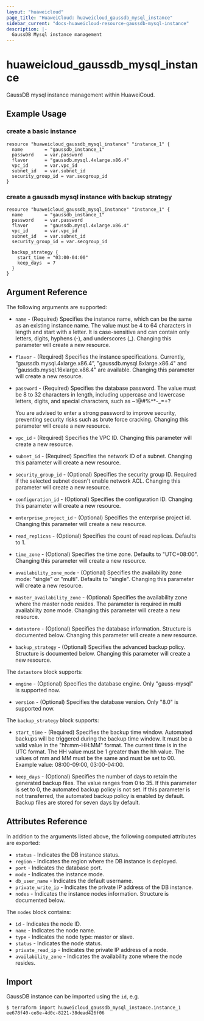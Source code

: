 ```yaml
---
layout: "huaweicloud"
page_title: "HuaweiCloud: huaweicloud_gaussdb_mysql_instance"
sidebar_current: "docs-huaweicloud-resource-gaussdb-mysql-instance"
description: |-
  GaussDB Mysql instance management
---
```


# huaweicloud\_gaussdb\_mysql\_instance

GaussDB mysql instance management within HuaweiCoud.

## Example Usage

### create a basic instance

```hcl
resource "huaweicloud_gaussdb_mysql_instance" "instance_1" {
  name        = "gaussdb_instance_1"
  password    = var.password
  flavor      = "gaussdb.mysql.4xlarge.x86.4" 
  vpc_id      = var.vpc_id
  subnet_id   = var.subnet_id
  security_group_id = var.secgroup_id
}
```

### create a gaussdb mysql instance with backup strategy

```hcl
resource "huaweicloud_gaussdb_mysql_instance" "instance_1" {
  name        = "gaussdb_instance_1"
  password    = var.password
  flavor      = "gaussdb.mysql.4xlarge.x86.4"
  vpc_id      = var.vpc_id
  subnet_id   = var.subnet_id
  security_group_id = var.secgroup_id

  backup_strategy {
    start_time = "03:00-04:00"
    keep_days  = 7
  }
}
```

## Argument Reference

The following arguments are supported:

* `name` - (Required) Specifies the instance name, which can be the same
  as an existing instance name. The value must be 4 to 64 characters in
  length and start with a letter. It is case-sensitive and can contain
  only letters, digits, hyphens (-), and underscores (_).
  Changing this parameter will create a new resource.

* `flavor` - (Required) Specifies the instance specifications. Currently,
  “gaussdb.mysql.4xlarge.x86.4”, "gaussdb.mysql.8xlarge.x86.4" and "gaussdb.mysql.16xlarge.x86.4"
  are available. Changing this parameter will create a new resource.

* `password` - (Required) Specifies the database password. The value must be 8 to 32 characters
  in length, including uppercase and lowercase letters, digits, and special characters,
  such as ~!@#%^*-_=+?

  You are advised to enter a strong password to improve security, preventing security risks
  such as brute force cracking.
  Changing this parameter will create a new resource.

* `vpc_id` -  (Required) Specifies the VPC ID.
  Changing this parameter will create a new resource.

* `subnet_id` - (Required) Specifies the network ID of a subnet.
  Changing this parameter will create a new resource.

* `security_group_id` - (Optional) Specifies the security group ID. Required if the selected subnet doesn't enable network ACL.
  Changing this parameter will create a new resource.

* `configuration_id` - (Optional) Specifies the configuration ID.
  Changing this parameter will create a new resource.

* `enterprise_project_id` - (Optional) Specifies the enterprise project id.
  Changing this parameter will create a new resource.

* `read_replicas` - (Optional) Specifies the count of read replicas. Defaults to 1.

* `time_zone` - (Optional) Specifies the time zone. Defaults to "UTC+08:00".
  Changing this parameter will create a new resource.

* `availability_zone_mode` - (Optional) Specifies the availability zone mode: "single" or "multi".
  Defaults to "single". Changing this parameter will create a new resource.

* `master_availability_zone` - (Optional) Specifies the availability zone where the master node resides.
  The parameter is required in multi availability zone mode. Changing this parameter will create a new resource.

* `datastore` - (Optional) Specifies the database information. Structure is documented below.
  Changing this parameter will create a new resource.

* `backup_strategy` - (Optional) Specifies the advanced backup policy. Structure is documented below.
  Changing this parameter will create a new resource.

The `datastore` block supports:

* `engine` - (Optional) Specifies the database engine. Only "gauss-mysql" is supported now.

* `version` - (Optional) Specifies the database version. Only "8.0" is supported now.


The `backup_strategy` block supports:

* `start_time` - (Required) Specifies the backup time window. Automated backups
  will be triggered during the backup time window. It must be a valid value in
  the "hh:mm-HH:MM" format. The current time is in the UTC format.
  The HH value must be 1 greater than the hh value. The values of mm and MM
  must be the same and must be set to 00. Example value: 08:00-09:00, 03:00-04:00.
  
* `keep_days` - (Optional) Specifies the number of days to retain the generated
   backup files. The value ranges from 0 to 35.
   If this parameter is set to 0, the automated backup policy is not set.
   If this parameter is not transferred, the automated backup policy is enabled by default.
   Backup files are stored for seven days by default.

## Attributes Reference

In addition to the arguments listed above, the following computed attributes are exported:

* `status` - Indicates the DB instance status.
* `region` - Indicates the region where the DB instance is deployed.
* `port` - Indicates the database port.
* `mode` - Indicates the instance mode.
* `db_user_name` - Indicates the default username.
* `private_write_ip` - Indicates the private IP address of the DB instance.
* `nodes` - Indicates the instance nodes information. Structure is documented below.

The `nodes` block contains:

- `id` - Indicates the node ID.
- `name` - Indicates the node name.
- `type` - Indicates the node type: master or slave.
- `status` - Indicates the node status.
- `private_read_ip` - Indicates the private IP address of a node.
- `availability_zone` - Indicates the availability zone where the node resides.

## Import

GaussDB instance can be imported using the `id`, e.g.

```
$ terraform import huaweicloud_gaussdb_mysql_instance.instance_1 ee678f40-ce8e-4d0c-8221-38dead426f06
```
